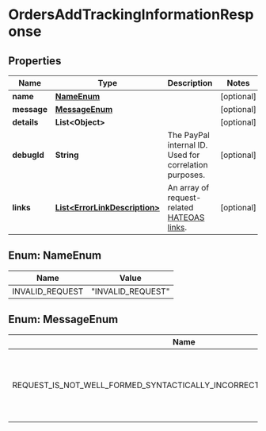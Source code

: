 

# OrdersAddTrackingInformationResponse


## Properties

| Name | Type | Description | Notes |
|------------ | ------------- | ------------- | -------------|
|**name** | [**NameEnum**](#NameEnum) |  |  [optional] |
|**message** | [**MessageEnum**](#MessageEnum) |  |  [optional] |
|**details** | **List&lt;Object&gt;** |  |  [optional] |
|**debugId** | **String** | The PayPal internal ID. Used for correlation purposes. |  [optional] |
|**links** | [**List&lt;ErrorLinkDescription&gt;**](ErrorLinkDescription.md) | An array of request-related [HATEOAS links](https://en.wikipedia.org/wiki/HATEOAS). |  [optional] |



## Enum: NameEnum

| Name | Value |
|---- | -----|
| INVALID_REQUEST | &quot;INVALID_REQUEST&quot; |



## Enum: MessageEnum

| Name | Value |
|---- | -----|
| REQUEST_IS_NOT_WELL_FORMED_SYNTACTICALLY_INCORRECT_OR_VIOLATES_SCHEMA_ | &quot;Request is not well-formed, syntactically incorrect, or violates schema.&quot; |



